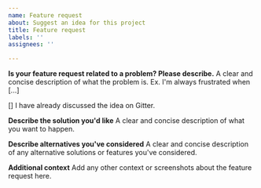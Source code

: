 ```yaml
---
name: Feature request
about: Suggest an idea for this project
title: Feature request
labels: ''
assignees: ''

---
```


**Is your feature request related to a problem? Please describe.**
A clear and concise description of what the problem is. Ex. I'm always frustrated when [...]

[] I have already discussed the idea on Gitter.

**Describe the solution you'd like**
A clear and concise description of what you want to happen.

**Describe alternatives you've considered**
A clear and concise description of any alternative solutions or features you've considered.

**Additional context**
Add any other context or screenshots about the feature request here.
